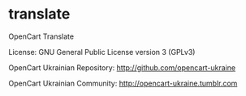 translate
=========
OpenCart Translate

License:
GNU General Public License version 3 (GPLv3)

OpenCart Ukrainian Repository:
http://github.com/opencart-ukraine

OpenCart Ukrainian Community:
http://opencart-ukraine.tumblr.com
